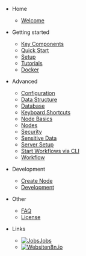 - Home

  - [Welcome](/)

- Getting started

  - [Key Components](key-components.md)
  - [Quick Start](quick-start.md)
  - [Setup](setup.md)
  - [Tutorials](tutorials.md)
  - [Docker](docker.md)

- Advanced

  - [Configuration](configuration.md)
  - [Data Structure](data-structure.md)
  - [Database](database.md)
  - [Keyboard Shortcuts](keyboard-shortcuts.md)
  - [Node Basics](node-basics.md)
  - [Nodes](nodes.md)
  - [Security](security.md)
  - [Sensitive Data](sensitive-data.md)
  - [Server Setup](server-setup.md)
  - [Start Workflows via CLI](start-workflows-via-cli.md)
  - [Workflow](workflow.md)

- Development

  - [Create Node](create-node.md)
  - [Development](development.md)


- Other

  - [FAQ](faq.md)
  - [License](license.md)


- Links

  - [![Jobs](https://n8n.io/favicon.ico ':size=16')Jobs](https://jobs.n8n.io)
  - [![Website](https://n8n.io/favicon.ico ':size=16')n8n.io](https://n8n.io)
